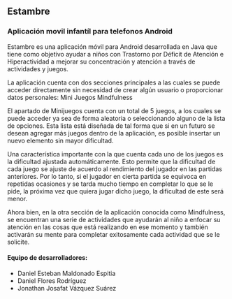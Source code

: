 ## Estambre

### Aplicación movil infantíl para telefonos Android

Estambre es una aplicación móvil para Android desarrollada en Java que tiene como objetivo ayudar a niños con Trastorno por Déficit de Atención e Hiperactividad a mejorar su concentración y atención a través de actividades y juegos. 

La aplicación cuenta con dos secciones principales a las cuales se puede acceder directamente sin necesidad de crear algún usuario o proporcionar datos personales: 
Mini Juegos
Mindfulness

El apartado de Minijuegos cuenta con un total de 5 juegos, a los cuales se puede acceder ya sea de forma aleatoria o seleccionando alguno de la lista de opciones. Esta lista está diseñada de tal forma que si en un futuro se desean agregar más juegos dentro de la aplicación, es posible insertar un nuevo elemento sin mayor dificultad.

Una característica importante con la que cuenta cada uno de los juegos es la dificultad ajustada automáticamente. Esto permite que la dificultad de cada juego se ajuste de acuerdo al rendimiento del jugador en las partidas anteriores. Por lo tanto, si el jugador en cierta partida se equivoca en repetidas ocasiones y se tarda mucho tiempo en completar lo que se le pide, la próxima vez que quiera jugar dicho juego, la dificultad de este será menor.

Ahora bien, en la otra sección de la aplicación conocida como Mindfulness, se encuentran una serie de actividades que ayudarán al niño a enfocar su atención en las cosas que está realizando en ese momento y también activarán su mente para completar exitosamente cada actividad que se le solicite.

#### Equipo de desarrolladores:

- Daniel Esteban Maldonado Espitia
- Daniel Flores Rodríguez
- Jonathan Josafat Vázquez Suárez
